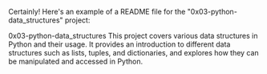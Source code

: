 Certainly! Here's an example of a README file for the "0x03-python-data_structures" project:

0x03-python-data_structures
This project covers various data structures in Python and their usage. It provides an introduction to different data structures such as lists, tuples, and dictionaries, and explores how they can be manipulated and accessed in Python.
